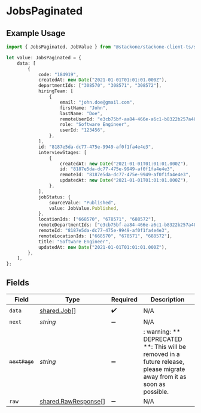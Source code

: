 # JobsPaginated

## Example Usage

```typescript
import { JobsPaginated, JobValue } from "@stackone/stackone-client-ts/sdk/models/shared";

let value: JobsPaginated = {
    data: [
        {
            code: "184919",
            createdAt: new Date("2021-01-01T01:01:01.000Z"),
            departmentIds: ["308570", "308571", "308572"],
            hiringTeam: [
                {
                    email: "john.doe@gmail.com",
                    firstName: "John",
                    lastName: "Doe",
                    remoteUserId: "e3cb75bf-aa84-466e-a6c1-b8322b257a48",
                    role: "Software Engineer",
                    userId: "123456",
                },
            ],
            id: "8187e5da-dc77-475e-9949-af0f1fa4e4e3",
            interviewStages: [
                {
                    createdAt: new Date("2021-01-01T01:01:01.000Z"),
                    id: "8187e5da-dc77-475e-9949-af0f1fa4e4e3",
                    remoteId: "8187e5da-dc77-475e-9949-af0f1fa4e4e3",
                    updatedAt: new Date("2021-01-01T01:01:01.000Z"),
                },
            ],
            jobStatus: {
                sourceValue: "Published",
                value: JobValue.Published,
            },
            locationIds: ["668570", "678571", "688572"],
            remoteDepartmentIds: ["e3cb75bf-aa84-466e-a6c1-b8322b257a48"],
            remoteId: "8187e5da-dc77-475e-9949-af0f1fa4e4e3",
            remoteLocationIds: ["668570", "678571", "688572"],
            title: "Software Engineer",
            updatedAt: new Date("2021-01-01T01:01:01.000Z"),
        },
    ],
};
```

## Fields

| Field                                                                                                                   | Type                                                                                                                    | Required                                                                                                                | Description                                                                                                             |
| ----------------------------------------------------------------------------------------------------------------------- | ----------------------------------------------------------------------------------------------------------------------- | ----------------------------------------------------------------------------------------------------------------------- | ----------------------------------------------------------------------------------------------------------------------- |
| `data`                                                                                                                  | [shared.Job](../../../sdk/models/shared/job.md)[]                                                                       | :heavy_check_mark:                                                                                                      | N/A                                                                                                                     |
| `next`                                                                                                                  | *string*                                                                                                                | :heavy_minus_sign:                                                                                                      | N/A                                                                                                                     |
| ~~`nextPage`~~                                                                                                          | *string*                                                                                                                | :heavy_minus_sign:                                                                                                      | : warning: ** DEPRECATED **: This will be removed in a future release, please migrate away from it as soon as possible. |
| `raw`                                                                                                                   | [shared.RawResponse](../../../sdk/models/shared/rawresponse.md)[]                                                       | :heavy_minus_sign:                                                                                                      | N/A                                                                                                                     |